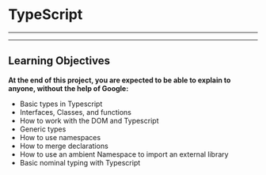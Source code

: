 # TypeScript  
______________________________________________________  
______________________________________________________  
## Learning Objectives
**At the end of this project, you are expected to be able to explain to anyone, without the help of Google:**  
  
- Basic types in Typescript
- Interfaces, Classes, and functions
- How to work with the DOM and Typescript
- Generic types
- How to use namespaces
- How to merge declarations
- How to use an ambient Namespace to import an external library
- Basic nominal typing with Typescript
